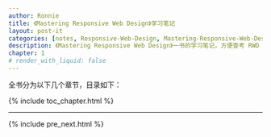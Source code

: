 ```yaml
---
author: Ronnie
title: 《Mastering Responsive Web Design》学习笔记
layout: post-it
categories: [notes, Responsive-Web-Design, Mastering-Responsive-Web-Design]
description: 《Mastering Responsive Web Design》一书的学习笔记，方便查考 RWD 相关知识点。
chapter: 1
# render_with_liquid: false
---
```


全书分为以下几个章节，目录如下：

{% include toc_chapter.html %}

---

{% include pre_next.html %}
